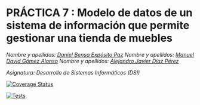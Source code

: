 # PRÁCTICA 7 : Modelo de datos de un sistema de información que permite gestionar una tienda de muebles

*Nombre y apellidos: [Daniel Bensa Expósito Paz](https://github.com/Danixps?tab=repositories, "Enlace Github")*
*Nombre y apellidos: [Manuel David Gómez Alonso](https://github.com/Danixps?tab=repositories, "Enlace Github")*
*Nombre y apellidos: [Alejandro Javier Díaz Pérez](https://github.com/Danixps?tab=repositories, "Enlace Github")*

*Asignatura: Desarrollo de Sistemas Informáticos (DSI)*

[![Coverage Status](https://coveralls.io/repos/github/Danixps/ULL-DSI-P7/badge.svg?branch=main)](https://coveralls.io/github/Danixps/ULL-DSI-P7?branch=main)

[![Tests](https://github.com/Danixps/ULL-DSI-P7/actions/workflows/node.js.yml/badge.svg)](https://github.com/Danixps/ULL-DSI-P7/actions/workflows/node.js.yml)



